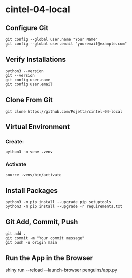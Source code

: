 # cintel-04-local

## Configure Git 
```
git config --global user.name "Your Name"
git config --global user.email "youremail@example.com"
```

## Verify Installations
```
python3 --version
git --version
git config user.name
git config user.email
```

## Clone From Git
```
git clone https://github.com/Pojetta/cintel-04-local
```

## Virtual Environment
### Create: 
```
python3 -m venv .venv
```

### Activate
```
source .venv/bin/activate
```

## Install Packages
```
python3 -m pip install --upgrade pip setuptools
python3 -m pip install --upgrade -r requirements.txt
```

## Git Add, Commit, Push
```
git add .
git commit -m "Your commit message"
git push -u origin main
```

## Run the App in the Browser
shiny run --reload --launch-browser penguins/app.py